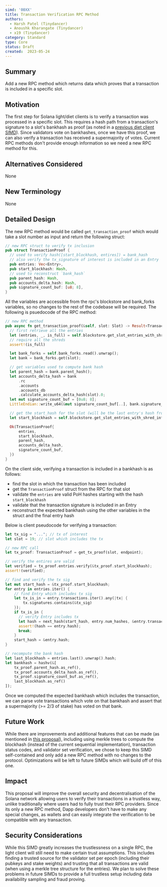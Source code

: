 ```yaml
---
simd: '00XX'
title: Transaction Verification RPC Method
authors:
  - Harsh Patel (Tinydancer)
  - Anoushk Kharangate (Tinydancer)
  - x19 (Tinydancer)
category: Standard
type: Core
status: Draft
created:  2023-05-24
---
```


## Summary

Add a new RPC method which returns data which proves that a transaction is included in a specific slot. 

## Motivation

The first step for Solana light/diet clients is to verify a transaction was processed in a specific slot. This requires a hash path from a transaction's signature to a slot's bankhash as proof (as noted in a [previous diet client SIMD](https://github.com/solana-foundation/solana-improvement-documents/pull/10)). Since validators vote on bankhashes, once we have this proof, we can also verify a transaction has received a supermajority of votes. Current RPC methods don't provide enough information so we need a new RPC method for this.

## Alternatives Considered

None

## New Terminology

None

## Detailed Design

The new RPC method would be called `get_transaction_proof` which would take a slot number as input and return the following struct: 

```rust 
// new RPC struct to verify tx inclusion
pub struct TransactionProof {
  // used to verify hash([start_blockhash, entires]) = bank_hash
  // also verify the tx_signature of interest is included in an Entry
  pub entries: Vec<Entry>,
  pub start_blockhash: Hash,
  // used to reconstruct `bank_hash`
  pub parent_hash: Hash, 
  pub accounts_delta_hash: Hash, 
  pub signature_count_buf: [u8; 8],
}
```

All the variables are accessible from the rpc's blockstore and bank_forks variables, so no changes to the rest of the codebase will be required. The following is psuedocode of the RPC method:  

```rust
// new RPC method 
pub async fn get_transaction_proof(&self, slot: Slot) -> Result<TransactionProof> {
  // first retrieve all the entries 
  let (entries, _, is_full) = self.blockstore.get_slot_entries_with_shred_info(slot, 0, false)
  // require all the shreds
  assert!(is_full)

  let bank_forks = self.bank_forks.read().unwrap();
  let bank = bank_forks.get(slot);

  // get variables used to compute bank hash 
  let parent_hash = bank.parent_hash();
  let accounts_delta_hash = bank
      .rc
      .accounts
      .accounts_db
      .calculate_accounts_delta_hash(slot).0;
  let mut signature_count_buf = [0u8; 8];
  LittleEndian::write_u64(&mut signature_count_buf[..], bank.signature_count());

  // get the start_hash for the slot (will be the last entry's hash from slot-1)
  let start_blockhash = self.blockstore.get_slot_entries_with_shred_info(slot-1, 0, false).last().hash;

  Ok(TransactionProof{ 
      entries,
      start_blockhash,
      parent_hash, 
      accounts_delta_hash, 
      signature_count_buf,
  })
}
```

On the client side, verifying a transaction is included in a bankhash is as follows:
- find the slot in which the transaction has been included
- get the `TransactionProof` struct from the RPC for that slot
- validate the `entries` are valid PoH hashes starting with the hash `start_blockhash`
- validate that the transaction signature is included in an Entry
- reconstruct the expected bankhash using the other variables in the struct and the final entry hash

Below is client pseudocode for verifying a transaction: 

```rust 
let tx_sig = "..."; // tx of interest
let slot = 19; // slot which includes the tx

// new RPC call
let tx_proof: TransactionProof = get_tx_proof(slot, endpoint);

// verify the entires are valid
let verified = tx_proof.entries.verify(&tx_proof.start_blockhash);
assert!(verified);

// find and verify the tx sig
let mut start_hash = &tx_proof.start_blockhash;
for entry in entries.iter() {
    // find Entry which includes tx sig
    let tx_is_in = entry.transactions.iter().any(|tx| { 
        tx.signatures.contains(&tx_sig)
    });
    if tx_is_in { 
      // verify Entry includes tx 
      let hash = next_hash(start_hash, entry.num_hashes, &entry.transactions);
      assert!(hash == entry.hash);
      break;
    }
    start_hash = &entry.hash;
}

// recompute the bank hash 
let last_blockhash = entries.last().unwrap().hash;
let bankhash = hashv(&[
    tx_proof.parent_hash.as_ref(),
    tx_proof.accounts_delta_hash.as_ref(),
    tx_proof.signature_count_buf.as_ref(), 
    last_blockhash.as_ref()
]);
```
Once we computed the expected bankhash which includes the transaction, we can parse vote transactions which vote on that bankhash and assert that a supermajority (>= 2/3 of stake) has voted on that bank.

## Future Work 

While there are improvements and additional features that can be made (as mentioned in [this proposal](https://docs.solana.com/proposals/simple-payment-and-state-verification)), including using merkle trees to compute the blockhash (instead of the current sequential implementation), transaction status codes, and validator set verification, we chose to keep this SIMD self-contained and only add a new RPC method with no changes to the protocol. Optimizations will be left to future SIMDs which will build off of this one.

## Impact

This proposal will improve the overall security and decentralisation of the Solana network allowing users to verify their transactions in a trustless way, unlike traditionally where users had to fully trust their RPC providers. Since its only a new RPC method, Dapp developers don't have to make any special changes, as wallets and can easily integrate the verification to be compatible with any transaction.

## Security Considerations

While this SIMD greatly increases the trustlessness on a single RPC, the light client will still need to make certain trust assumptions. This includes finding a trusted source for the validator set per epoch (including their pubkeys and stake weights) and trusting that all transactions are valid (when using a merkle tree structure for the entries). We plan to solve these problems in future SIMDs to provide a full trustless setup including data availability sampling and fraud proving.
